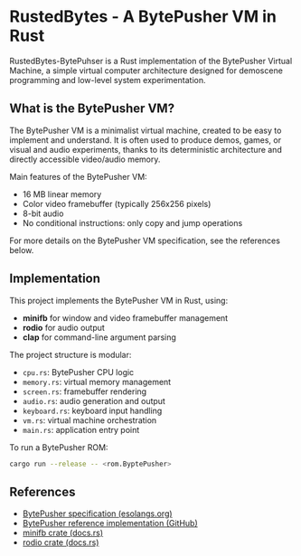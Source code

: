# RustedBytes - A BytePusher VM in Rust

RustedBytes-BytePuhser is a Rust implementation of the BytePusher Virtual Machine, a simple virtual computer architecture designed for demoscene programming and low-level system experimentation.

## What is the BytePusher VM?

The BytePusher VM is a minimalist virtual machine, created to be easy to implement and understand. It is often used to produce demos, games, or visual and audio experiments, thanks to its deterministic architecture and directly accessible video/audio memory.

Main features of the BytePusher VM:

- 16 MB linear memory
- Color video framebuffer (typically 256x256 pixels)
- 8-bit audio
- No conditional instructions: only copy and jump operations

For more details on the BytePusher VM specification, see the references below.

## Implementation

This project implements the BytePusher VM in Rust, using:

- **minifb** for window and video framebuffer management
- **rodio** for audio output
- **clap** for command-line argument parsing

The project structure is modular:

- `cpu.rs`: BytePusher CPU logic
- `memory.rs`: virtual memory management
- `screen.rs`: framebuffer rendering
- `audio.rs`: audio generation and output
- `keyboard.rs`: keyboard input handling
- `vm.rs`: virtual machine orchestration
- `main.rs`: application entry point

To run a BytePusher ROM:

```sh
cargo run --release -- <rom.ByptePusher>
```

## References

- [BytePusher specification (esolangs.org)](https://esolangs.org/wiki/BytePusher)
- [BytePusher reference implementation (GitHub)](https://github.com/gwern/BytePusher)
- [minifb crate (docs.rs)](https://docs.rs/minifb/)
- [rodio crate (docs.rs)](https://docs.rs/rodio/)

